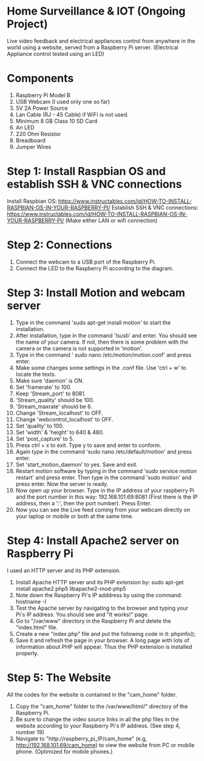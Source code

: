 # Home Surveillance & IOT (Ongoing Project)

Live video feedback and electrical appliances control from anywhere in the world using a website, served from a Raspberry Pi server. (Electrical Appliance control tested using an LED)

# Components

1) Raspberry Pi Model B
2) USB Webcam (I used only one so far)
3) 5V 2A Power Source 
4) Lan Cable (RJ - 45 Cable) if WiFi is not used.
5) Minimum 8 GB Class 10 SD Card
6) An LED
7) 220 Ohm Resistor
7) Breadboard
8) Jumper Wires

# Step 1: Install Raspbian OS and establish SSH & VNC connections

Install Raspbian OS: https://www.instructables.com/id/HOW-TO-INSTALL-RASPBIAN-OS-IN-YOUR-RASPBERRY-PI/
Establish SSH & VNC connections: https://www.instructables.com/id/HOW-TO-INSTALL-RASPBIAN-OS-IN-YOUR-RASPBERRY-PI/
(Make either LAN or wifi connection)

# Step 2: Connections

1) Connect the webcam to a USB port of the Raspberry Pi.
2) Connect the LED to the Raspberry Pi according to the diagram.

# Step 3: Install Motion and webcam server

1) Type in the command 'sudo apt-get install motion' to start the installation.
2) After installation, type in the command 'lsusb' and enter. You should see the name of your camera. If not, then there is some problem with the camera or the camera is not supported in 'motion'.
3) Type in the command ' sudo nano /etc/motion/motion.conf' and press enter.
4) Make some changes some settings in the .conf file. Use 'ctrl + w' to locate the texts. 
5) Make sure 'daemon' is ON.
6) Set 'framerate' to 100.
7) Keep 'Stream_port' to 8081.
8) 'Stream_quality' should be 100.
9) 'Stream_maxrate' should be 6.
10) Change 'Stream_localhost' to OFF.
11) Change 'webcontrol_localhost' to OFF.
12) Set 'quality' to 100.
13) Set 'width' & 'height' to 640 & 480.
14) Set 'post_capture' to 5.
15) Press ctrl + x to exit. Type y to save and enter to conform.
16) Again type in the command 'sudo nano /etc/default/motion' and press enter.
17) Set 'start_motion_daemon' to yes. Save and exit.
18) Restart motion software by typing in the command 'sudo service motion restart' and press enter. Then type in the command 'sudo motion' and press enter. Now the server is ready.
19) Now open up your browser. Type in the IP address of your raspberry Pi and the port number in this way: 192.168.101.69:8081 (First there is the IP address, then a ':', then the port number). Press Enter.
20) Now you can see the Live feed coming from your webcam directly on your laptop or mobile or both at the same time.

# Step 4: Install Apache2 server on Raspberry Pi

I used an HTTP server and its PHP extension.
1) Install Apache HTTP server and its PHP extension by: sudo apt-get install apache2 php5 libapache2-mod-php5
2) Note down the Raspberry Pi's IP adddress by using the command: hostname -I
3) Test the Apache server by navigating to the browser and typing your Pi's IP address. You should see and "It works!" page.
4) Go to "/var/www" directory in the Raspberry Pi and delete the "index.html" file. 
5) Create a new "index.php" file and put the following code in it: phpinfo();
6) Save it and refresh the page in your browser. A long page with lots of information about PHP will appear. Thus the PHP extension is installed properly.

# Step 5: The Website

All the codes for the website is contained in the "cam_home" folder.
1) Copy the "cam_home" folder to the /var/www/html/" directory of the Raspberry Pi.
2) Be sure to change the video source links in all the php files in the website according to your Raspberry Pi's IP address. (See step 4, number 19)
3) Navigate to "http://raspberry_pi_IP/cam_home" (e.g, http://192.168.101.69/cam_home) to view the website from PC or mobile phone. (Optimized for mobile phones.)
